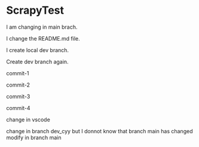 # ScrapyTest

I am changing in main brach.

I change the README.md file.

I create local dev branch.

Create dev branch again.

commit-1

commit-2

commit-3

commit-4

change in vscode

change in branch dev_cyy but I donnot know that branch main has changed
modify in branch main
